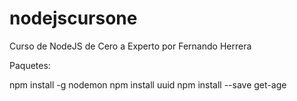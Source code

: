 # nodejscursone
Curso de NodeJS de Cero a Experto por Fernando Herrera

Paquetes:

npm install -g nodemon
npm install uuid
npm install --save get-age